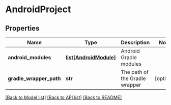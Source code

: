 # AndroidProject

## Properties
Name | Type | Description | Notes
------------ | ------------- | ------------- | -------------
**android_modules** | [**list[AndroidModule]**](AndroidModule.md) | Android Gradle modules | 
**gradle_wrapper_path** | **str** | The path of the Gradle wrapper | [optional] 

[[Back to Model list]](../README.md#documentation-for-models) [[Back to API list]](../README.md#documentation-for-api-endpoints) [[Back to README]](../README.md)

